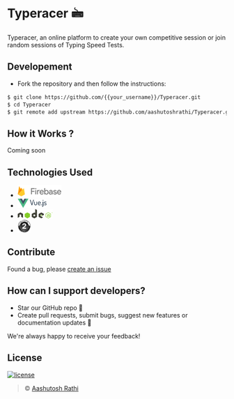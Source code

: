 # Typeracer 🖮

Typeracer, an online platform to create your own competitive session or join random sessions of Typing Speed Tests.

## Developement
- Fork the repository and then follow the instructions:

```sh
$ git clone https://github.com/{{your_username}}/Typeracer.git
$ cd Typeracer
$ git remote add upstream https://github.com/aashutoshrathi/Typeracer.git
```
## How it Works ?

Coming soon

## Technologies Used

- [<img src="assets/firebase.png"  width="100">](https://www.firebase.com/)
- [<img src="assets/vue-js.svg" width="66">](https://vuejs.org/)
- [<img src="assets/node.png" width="80">](https://nodejs.org/en/)
- [<img src="assets/oauth-2.png" width="30">](https://developers.google.com/identity/protocols/OAuth2)

## Contribute
Found a bug, please [create an issue](https://github.com/aashutoshrathi/Typeracer/issues/new)

## How can I support developers?

- Star our GitHub repo 🌟
- Create pull requests, submit bugs, suggest new features or documentation updates 🔧

We're always happy to receive your feedback!

## License

[![license](https://img.shields.io/github/license/mashape/apistatus.svg)](https://github.com/aashutoshrathi/Typeracer/blob/master/LICENSE)
> © [Aashutosh Rathi](https://github.com/aashutoshrathi)